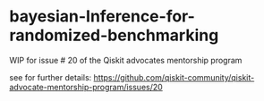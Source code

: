 # bayesian-Inference-for-randomized-benchmarking
WIP for issue # 20 of the Qiskit advocates mentorship program 

see for further details:
https://github.com/qiskit-community/qiskit-advocate-mentorship-program/issues/20
